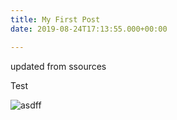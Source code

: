 ```yaml
---
title: My First Post
date: 2019-08-24T17:13:55.000+00:00

---
```

updated from ssources

Test

![asdff](/uploads/screenshot-2020-07-30-at-14-15-51.png "sss")